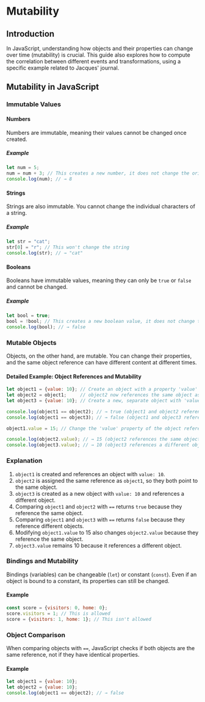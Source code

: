 # Mutability 

## Introduction
In JavaScript, understanding how objects and their properties can change over time (mutability) is crucial. This guide also explores how to compute the correlation between different events and transformations, using a specific example related to Jacques' journal.

## Mutability in JavaScript

### Immutable Values

#### Numbers
Numbers are immutable, meaning their values cannot be changed once created.

##### Example
```javascript
let num = 5;
num = num + 3; // This creates a new number, it does not change the original number
console.log(num); // → 8
```

#### Strings
Strings are also immutable. You cannot change the individual characters of a string.

##### Example
```javascript
let str = "cat";
str[0] = "r"; // This won't change the string
console.log(str); // → "cat"
```

#### Booleans
Booleans have immutable values, meaning they can only be `true` or `false` and cannot be changed.

##### Example
```javascript
let bool = true;
bool = !bool; // This creates a new boolean value, it does not change the original value
console.log(bool); // → false
```

### Mutable Objects
Objects, on the other hand, are mutable. You can change their properties, and the same object reference can have different content at different times.

#### Detailed Example: Object References and Mutability

```javascript
let object1 = {value: 10}; // Create an object with a property 'value' set to 10
let object2 = object1;     // object2 now references the same object as object1
let object3 = {value: 10}; // Create a new, separate object with 'value' set to 10

console.log(object1 == object2); // → true (object1 and object2 reference the same object)
console.log(object1 == object3); // → false (object1 and object3 reference different objects)

object1.value = 15; // Change the 'value' property of the object referenced by object1

console.log(object2.value); // → 15 (object2 references the same object as object1, so it sees the updated value)
console.log(object3.value); // → 10 (object3 references a different object, so its value remains unchanged)
```

### Explanation
1. `object1` is created and references an object with `value: 10`.
2. `object2` is assigned the same reference as `object1`, so they both point to the same object.
3. `object3` is created as a new object with `value: 10` and references a different object.
4. Comparing `object1` and `object2` with `==` returns `true` because they reference the same object.
5. Comparing `object1` and `object3` with `==` returns `false` because they reference different objects.
6. Modifying `object1.value` to 15 also changes `object2.value` because they reference the same object.
7. `object3.value` remains 10 because it references a different object.

### Bindings and Mutability
Bindings (variables) can be changeable (`let`) or constant (`const`). Even if an object is bound to a constant, its properties can still be changed.

#### Example
```javascript
const score = {visitors: 0, home: 0};
score.visitors = 1; // This is allowed
score = {visitors: 1, home: 1}; // This isn't allowed
```

### Object Comparison
When comparing objects with `==`, JavaScript checks if both objects are the same reference, not if they have identical properties.

#### Example
```javascript
let object1 = {value: 10};
let object2 = {value: 10};
console.log(object1 == object2); // → false
```